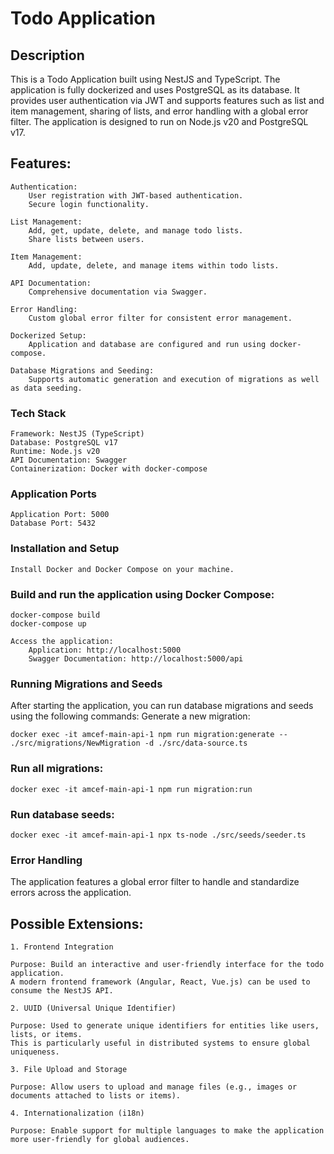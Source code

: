 # Todo Application

## Description

This is a Todo Application built using NestJS and TypeScript. The application is fully dockerized and uses PostgreSQL as its database. It provides user authentication via JWT and supports features such as list and item management, sharing of lists, and error handling with a global error filter. The application is designed to run on Node.js v20 and PostgreSQL v17.

## Features:

    Authentication:
        User registration with JWT-based authentication.
        Secure login functionality.

    List Management:
        Add, get, update, delete, and manage todo lists.
        Share lists between users.

    Item Management:
        Add, update, delete, and manage items within todo lists.

    API Documentation:
        Comprehensive documentation via Swagger.

    Error Handling:
        Custom global error filter for consistent error management.

    Dockerized Setup:
        Application and database are configured and run using docker-compose.

    Database Migrations and Seeding:
        Supports automatic generation and execution of migrations as well as data seeding.

### Tech Stack

    Framework: NestJS (TypeScript)
    Database: PostgreSQL v17
    Runtime: Node.js v20
    API Documentation: Swagger
    Containerization: Docker with docker-compose

### Application Ports

    Application Port: 5000
    Database Port: 5432

### Installation and Setup

    Install Docker and Docker Compose on your machine.


### Build and run the application using Docker Compose:

    docker-compose build
    docker-compose up

    Access the application:
        Application: http://localhost:5000
        Swagger Documentation: http://localhost:5000/api

### Running Migrations and Seeds

After starting the application, you can run database migrations and seeds using the following commands:
Generate a new migration:

    docker exec -it amcef-main-api-1 npm run migration:generate -- ./src/migrations/NewMigration -d ./src/data-source.ts

### Run all migrations:

    docker exec -it amcef-main-api-1 npm run migration:run

### Run database seeds:

    docker exec -it amcef-main-api-1 npx ts-node ./src/seeds/seeder.ts


### Error Handling

The application features a global error filter to handle and standardize errors across the application.



## Possible Extensions:
    
    1. Frontend Integration

    Purpose: Build an interactive and user-friendly interface for the todo application. 
    A modern frontend framework (Angular, React, Vue.js) can be used to consume the NestJS API.
    
    2. UUID (Universal Unique Identifier)

    Purpose: Used to generate unique identifiers for entities like users, lists, or items. 
    This is particularly useful in distributed systems to ensure global uniqueness.

    3. File Upload and Storage

    Purpose: Allow users to upload and manage files (e.g., images or documents attached to lists or items).

    4. Internationalization (i18n)

    Purpose: Enable support for multiple languages to make the application more user-friendly for global audiences.
